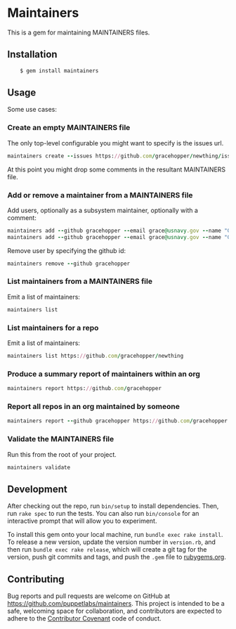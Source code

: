 # Maintainers

This is a gem for maintaining MAINTAINERS files.

## Installation

```ruby
    $ gem install maintainers
```

## Usage

Some use cases:

### Create an empty MAINTAINERS file

The only top-level configurable you might want to specify is the issues url.

```ruby
maintainers create --issues https://github.com/gracehopper/newthing/issues
```

At this point you might drop some comments in the resultant MAINTAINERS file.

### Add or remove a maintainer from a MAINTAINERS file

Add users, optionally as a subsystem maintainer, optionally with a comment:

```ruby
maintainers add --github gracehopper --email grace@usnavy.gov --name "Grace Hopper"
maintainers add --github gracehopper --email grace@usnavy.gov --name "Grace Hopper" --subsystem --comment "Maintains ENIAC"
```

Remove user by specifying the github id:

```ruby
maintainers remove --github gracehopper
```

### List maintainers from a MAINTAINERS file

Emit a list of maintainers:

```ruby
maintainers list
```

### List maintainers for a repo

Emit a list of maintainers:

```ruby
maintainers list https://github.com/gracehopper/newthing
```

### Produce a summary report of maintainers within an org

```ruby
maintainers report https://github.com/gracehopper
```

### Report all repos in an org maintained by someone

```ruby
maintainers report --github gracehopper https://github.com/gracehopper
```

### Validate the MAINTAINERS file

Run this from the root of your project.

```ruby
maintainers validate
```

## Development

After checking out the repo, run `bin/setup` to install dependencies. Then, run `rake spec` to run the tests. You can also run `bin/console` for an interactive prompt that will allow you to experiment.

To install this gem onto your local machine, run `bundle exec rake install`. To release a new version, update the version number in `version.rb`, and then run `bundle exec rake release`, which will create a git tag for the version, push git commits and tags, and push the `.gem` file to [rubygems.org](https://rubygems.org).

## Contributing

Bug reports and pull requests are welcome on GitHub at https://github.com/puppetlabs/maintainers. This project is intended to be a safe, welcoming space for collaboration, and contributors are expected to adhere to the [Contributor Covenant](http://contributor-covenant.org) code of conduct.

